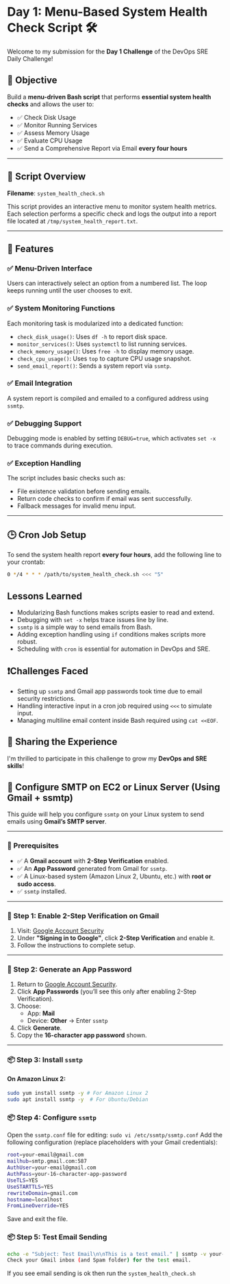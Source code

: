 # Day 1: Menu-Based System Health Check Script 🛠️

Welcome to my submission for the **Day 1 Challenge** of the DevOps SRE Daily Challenge!

## 🚀 Objective

Build a **menu-driven Bash script** that performs **essential system health checks** and allows the user to:

- ✅ Check Disk Usage
- ✅ Monitor Running Services
- ✅ Assess Memory Usage
- ✅ Evaluate CPU Usage
- ✅ Send a Comprehensive Report via Email **every four hours**

---

## 📜 Script Overview

**Filename**: `system_health_check.sh`

This script provides an interactive menu to monitor system health metrics. Each selection performs a specific check and logs the output into a report file located at `/tmp/system_health_report.txt`.

---

## 🔧 Features

### ✅ Menu-Driven Interface

Users can interactively select an option from a numbered list. The loop keeps running until the user chooses to exit.

### ✅ System Monitoring Functions

Each monitoring task is modularized into a dedicated function:
- `check_disk_usage()`: Uses `df -h` to report disk space.
- `monitor_services()`: Uses `systemctl` to list running services.
- `check_memory_usage()`: Uses `free -h` to display memory usage.
- `check_cpu_usage()`: Uses `top` to capture CPU usage snapshot.
- `send_email_report()`: Sends a system report via `ssmtp`.

### ✅ Email Integration

A system report is compiled and emailed to a configured address using `ssmtp`.

### ✅ Debugging Support

Debugging mode is enabled by setting `DEBUG=true`, which activates `set -x` to trace commands during execution.

### ✅ Exception Handling

The script includes basic checks such as:
- File existence validation before sending emails.
- Return code checks to confirm if email was sent successfully.
- Fallback messages for invalid menu input.

---

## 🕒 Cron Job Setup

To send the system health report **every four hours**, add the following line to your crontab:

```bash
0 */4 * * * /path/to/system_health_check.sh <<< "5"
```


## Lessons Learned

- Modularizing Bash functions makes scripts easier to read and extend.
- Debugging with `set -x` helps trace issues line by line.
- `ssmtp` is a simple way to send emails from Bash.
- Adding exception handling using `if` conditions makes scripts more robust.
- Scheduling with `cron` is essential for automation in DevOps and SRE.



## ❗Challenges Faced

- Setting up `ssmtp` and Gmail app passwords took time due to email security restrictions.
- Handling interactive input in a cron job required using `<<<` to simulate input.
- Managing multiline email content inside Bash required using `cat <<EOF`.



## 💬 Sharing the Experience

I'm thrilled to participate in this challenge to grow my **DevOps and SRE skills**!


## 📩 Configure SMTP on EC2 or Linux Server (Using Gmail + ssmtp)

This guide will help you configure `ssmtp` on your Linux system to send emails using **Gmail’s SMTP server**.

---

### 🔧 Prerequisites

- ✅ A **Gmail account** with **2-Step Verification** enabled.
- ✅ An **App Password** generated from Gmail for `ssmtp`.
- ✅ A Linux-based system (Amazon Linux 2, Ubuntu, etc.) with **root or sudo access**.
- ✅ `ssmtp` installed.

---

### 🔐 Step 1: Enable 2-Step Verification on Gmail

1. Visit: [Google Account Security](https://myaccount.google.com/security)
2. Under **"Signing in to Google"**, click **2-Step Verification** and enable it.
3. Follow the instructions to complete setup.

---

### 🔑 Step 2: Generate an App Password

1. Return to [Google Account Security](https://myaccount.google.com/security).
2. Click **App Passwords** (you’ll see this only after enabling 2-Step Verification).
3. Choose:
   - App: **Mail**
   - Device: **Other** → Enter `ssmtp`
4. Click **Generate**.
5. Copy the **16-character app password** shown.

---

### 📦 Step 3: Install `ssmtp`

#### On Amazon Linux 2:

```bash
sudo yum install ssmtp -y # For Amazon Linux 2
sudo apt install ssmtp -y  # For Ubuntu/Debian
```


### 📦 Step 4: Configure `ssmtp`

Open the `ssmtp.conf` file for editing: `sudo vi /etc/ssmtp/ssmtp.conf` Add the following configuration (replace placeholders with your Gmail credentials):

```bash
root=your-email@gmail.com
mailhub=smtp.gmail.com:587
AuthUser=your-email@gmail.com
AuthPass=your-16-character-app-password
UseTLS=YES
UseSTARTTLS=YES
rewriteDomain=gmail.com
hostname=localhost
FromLineOverride=YES
```
Save and exit the file.

### 📦 Step 5: Test Email Sending

```bash
echo -e "Subject: Test Email\n\nThis is a test email." | ssmtp -v your-email@gmail.com
Check your Gmail inbox (and Spam folder) for the test email.
```

If you see email sending is ok then run the `system_health_check.sh`